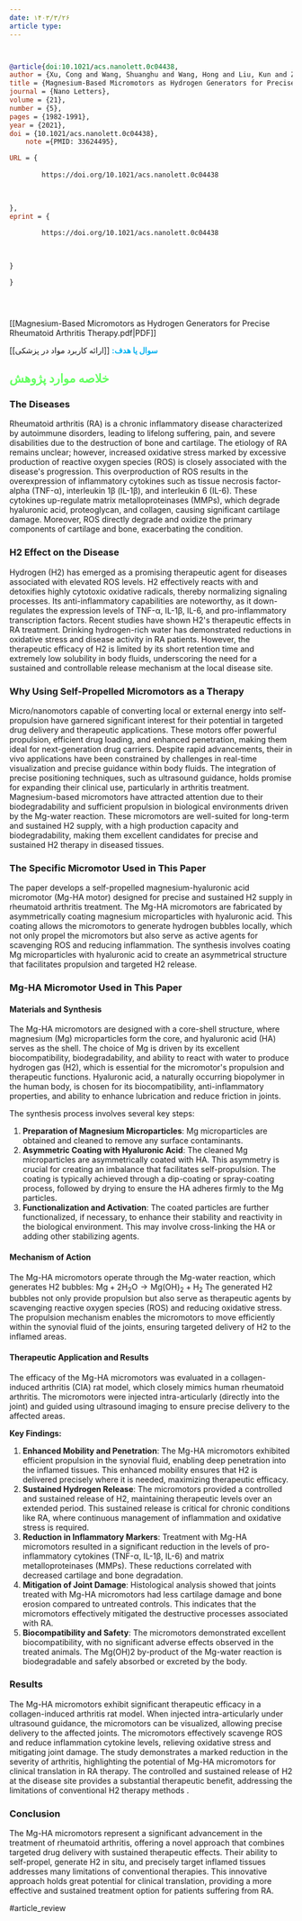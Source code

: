 ```yaml
---
date: ۱۴۰۳/۳/۲۶
article type:
---
```


```bibtex


@article{doi:10.1021/acs.nanolett.0c04438,
author = {Xu, Cong and Wang, Shuanghu and Wang, Hong and Liu, Kun and Zhang, Shiyu and Chen, Bin and Liu, Hao and Tong, Fei and Peng, Fei and Tu, Yingfeng and Li, Yingjia},
title = {Magnesium-Based Micromotors as Hydrogen Generators for Precise Rheumatoid Arthritis Therapy},
journal = {Nano Letters},
volume = {21},
number = {5},
pages = {1982-1991},
year = {2021},
doi = {10.1021/acs.nanolett.0c04438},
    note ={PMID: 33624495},

URL = { 
    
        https://doi.org/10.1021/acs.nanolett.0c04438
    
    

},
eprint = { 
    
        https://doi.org/10.1021/acs.nanolett.0c04438
    
    

}

}





```

[[Magnesium-Based Micromotors as Hydrogen Generators for Precise Rheumatoid Arthritis Therapy.pdf|PDF]]

**<span style="color:#00b0f0">سوال یا هدف:</span>**
[[ارائه کاربرد مواد در پزشکی]]


## <span style="color:#64ff61">خلاصه موارد پژوهش</span>
### The Diseases

Rheumatoid arthritis (RA) is a chronic inflammatory disease characterized by autoimmune disorders, leading to lifelong suffering, pain, and severe disabilities due to the destruction of bone and cartilage. The etiology of RA remains unclear; however, increased oxidative stress marked by excessive production of reactive oxygen species (ROS) is closely associated with the disease's progression. This overproduction of ROS results in the overexpression of inflammatory cytokines such as tissue necrosis factor-alpha (TNF-α), interleukin 1β (IL-1β), and interleukin 6 (IL-6). These cytokines up-regulate matrix metalloproteinases (MMPs), which degrade hyaluronic acid, proteoglycan, and collagen, causing significant cartilage damage. Moreover, ROS directly degrade and oxidize the primary components of cartilage and bone, exacerbating the condition.

### H2 Effect on the Disease

Hydrogen (H2) has emerged as a promising therapeutic agent for diseases associated with elevated ROS levels. H2 effectively reacts with and detoxifies highly cytotoxic oxidative radicals, thereby normalizing signaling processes. Its anti-inflammatory capabilities are noteworthy, as it down-regulates the expression levels of TNF-α, IL-1β, IL-6, and pro-inflammatory transcription factors. Recent studies have shown H2's therapeutic effects in RA treatment. Drinking hydrogen-rich water has demonstrated reductions in oxidative stress and disease activity in RA patients. However, the therapeutic efficacy of H2 is limited by its short retention time and extremely low solubility in body fluids, underscoring the need for a sustained and controllable release mechanism at the local disease site.

### Why Using Self-Propelled Micromotors as a Therapy

Micro/nanomotors capable of converting local or external energy into self-propulsion have garnered significant interest for their potential in targeted drug delivery and therapeutic applications. These motors offer powerful propulsion, efficient drug loading, and enhanced penetration, making them ideal for next-generation drug carriers. Despite rapid advancements, their in vivo applications have been constrained by challenges in real-time visualization and precise guidance within body fluids. The integration of precise positioning techniques, such as ultrasound guidance, holds promise for expanding their clinical use, particularly in arthritis treatment. Magnesium-based micromotors have attracted attention due to their biodegradability and sufficient propulsion in biological environments driven by the Mg-water reaction. These micromotors are well-suited for long-term and sustained H2 supply, with a high production capacity and biodegradability, making them excellent candidates for precise and sustained H2 therapy in diseased tissues.

### The Specific Micromotor Used in This Paper

The paper develops a self-propelled magnesium-hyaluronic acid micromotor (Mg-HA motor) designed for precise and sustained H2 supply in rheumatoid arthritis treatment. The Mg-HA micromotors are fabricated by asymmetrically coating magnesium microparticles with hyaluronic acid. This coating allows the micromotors to generate hydrogen bubbles locally, which not only propel the micromotors but also serve as active agents for scavenging ROS and reducing inflammation. The synthesis involves coating Mg microparticles with hyaluronic acid to create an asymmetrical structure that facilitates propulsion and targeted H2 release.

### Mg-HA Micromotor Used in This Paper

#### Materials and Synthesis

The Mg-HA micromotors are designed with a core-shell structure, where magnesium (Mg) microparticles form the core, and hyaluronic acid (HA) serves as the shell. The choice of Mg is driven by its excellent biocompatibility, biodegradability, and ability to react with water to produce hydrogen gas (H2), which is essential for the micromotor's propulsion and therapeutic functions. Hyaluronic acid, a naturally occurring biopolymer in the human body, is chosen for its biocompatibility, anti-inflammatory properties, and ability to enhance lubrication and reduce friction in joints.

The synthesis process involves several key steps:
1. **Preparation of Magnesium Microparticles**: Mg microparticles are obtained and cleaned to remove any surface contaminants.
2. **Asymmetric Coating with Hyaluronic Acid**: The cleaned Mg microparticles are asymmetrically coated with HA. This asymmetry is crucial for creating an imbalance that facilitates self-propulsion. The coating is typically achieved through a dip-coating or spray-coating process, followed by drying to ensure the HA adheres firmly to the Mg particles.
3. **Functionalization and Activation**: The coated particles are further functionalized, if necessary, to enhance their stability and reactivity in the biological environment. This may involve cross-linking the HA or adding other stabilizing agents.

#### Mechanism of Action

The Mg-HA micromotors operate through the Mg-water reaction, which generates H2 bubbles:
$\text{Mg} + 2\text{H}_2\text{O} \rightarrow \text{Mg(OH)}_2 + \text{H}_2$
The generated H2 bubbles not only provide propulsion but also serve as therapeutic agents by scavenging reactive oxygen species (ROS) and reducing oxidative stress. The propulsion mechanism enables the micromotors to move efficiently within the synovial fluid of the joints, ensuring targeted delivery of H2 to the inflamed areas.

#### Therapeutic Application and Results

The efficacy of the Mg-HA micromotors was evaluated in a collagen-induced arthritis (CIA) rat model, which closely mimics human rheumatoid arthritis. The micromotors were injected intra-articularly (directly into the joint) and guided using ultrasound imaging to ensure precise delivery to the affected areas.

**Key Findings:**
1. **Enhanced Mobility and Penetration**: The Mg-HA micromotors exhibited efficient propulsion in the synovial fluid, enabling deep penetration into the inflamed tissues. This enhanced mobility ensures that H2 is delivered precisely where it is needed, maximizing therapeutic efficacy.
2. **Sustained Hydrogen Release**: The micromotors provided a controlled and sustained release of H2, maintaining therapeutic levels over an extended period. This sustained release is critical for chronic conditions like RA, where continuous management of inflammation and oxidative stress is required.
3. **Reduction in Inflammatory Markers**: Treatment with Mg-HA micromotors resulted in a significant reduction in the levels of pro-inflammatory cytokines (TNF-α, IL-1β, IL-6) and matrix metalloproteinases (MMPs). These reductions correlated with decreased cartilage and bone degradation.
4. **Mitigation of Joint Damage**: Histological analysis showed that joints treated with Mg-HA micromotors had less cartilage damage and bone erosion compared to untreated controls. This indicates that the micromotors effectively mitigated the destructive processes associated with RA.
5. **Biocompatibility and Safety**: The micromotors demonstrated excellent biocompatibility, with no significant adverse effects observed in the treated animals. The Mg(OH)2 by-product of the Mg-water reaction is biodegradable and safely absorbed or excreted by the body.



### Results

The Mg-HA micromotors exhibit significant therapeutic efficacy in a collagen-induced arthritis rat model. When injected intra-articularly under ultrasound guidance, the micromotors can be visualized, allowing precise delivery to the affected joints. The micromotors effectively scavenge ROS and reduce inflammation cytokine levels, relieving oxidative stress and mitigating joint damage. The study demonstrates a marked reduction in the severity of arthritis, highlighting the potential of Mg-HA micromotors for clinical translation in RA therapy. The controlled and sustained release of H2 at the disease site provides a substantial therapeutic benefit, addressing the limitations of conventional H2 therapy methods    .

### Conclusion

The Mg-HA micromotors represent a significant advancement in the treatment of rheumatoid arthritis, offering a novel approach that combines targeted drug delivery with sustained therapeutic effects. Their ability to self-propel, generate H2 in situ, and precisely target inflamed tissues addresses many limitations of conventional therapies. This innovative approach holds great potential for clinical translation, providing a more effective and sustained treatment option for patients suffering from RA.

#article_review
